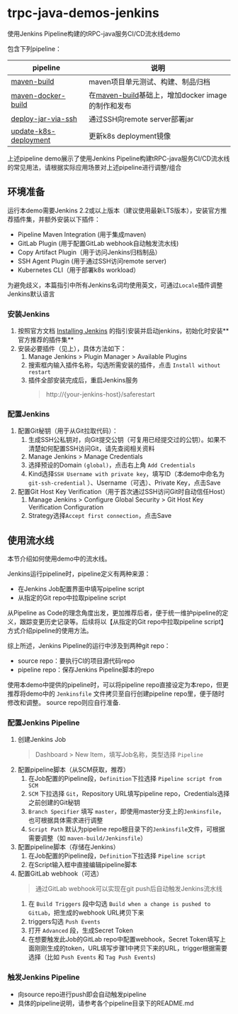 # trpc-java-demos-jenkins

使用Jenkins Pipeline构建的tRPC-java服务CI/CD流水线demo

包含下列pipeline：

| pipeline | 说明 |
|---|---|
| [maven-build](maven-build) | maven项目单元测试、构建、制品归档 |
| [maven-docker-build](docker-build) | 在[maven-build](maven-build)基础上，增加docker image的制作和发布 |
| [deploy-jar-via-ssh](deploy-jar-via-ssh) | 通过SSH向remote server部署jar |
| [update-k8s-deployment](update-k8s-deployment) | 更新k8s deployment镜像 |

上述pipeline demo展示了使用Jenkins Pipeline构建tRPC-java服务CI/CD流水线的常见用法，请根据实际应用场景对上述pipeline进行调整/组合

## 环境准备

运行本demo需要Jenkins 2.2或以上版本（建议使用最新LTS版本），安装官方推荐插件集，并额外安装以下插件：

- Pipeline Maven Integration (用于集成maven)
- GitLab Plugin (用于配置GitLab webhook自动触发流水线)
- Copy Artifact Plugin（用于访问Jenkins归档制品）
- SSH Agent Plugin (用于通过SSH访问remote server)
- Kubernetes CLI（用于部署k8s workload）

为避免歧义，本篇指引中所有Jenkins名词均使用英文，可通过`Locale`插件调整Jenkins默认语言

### 安装Jenkins

1. 按照官方文档 [Installing Jenkins](https://www.jenkins.io/doc/book/installing/) 的指引安装并启动jenkins，初始化时安装**
   官方推荐的插件集**
2. 安装必要插件（见上），具体方法如下：
    1. Manage Jenkins > Plugin Manager > Available Plugins
    2. 搜索框内输入插件名称，勾选所需安装的插件，点击 `Install without restart`
    3. 插件全部安装完成后，重启Jenkins服务
       > http://{your-jenkins-host}/saferestart

### 配置Jenkins

1. 配置Git秘钥（用于从Git拉取代码）：
    1. 生成SSH公私钥对，向Git提交公钥（可复用已经提交过的公钥）。如果不清楚如何配置SSH访问Git，请先查阅相关资料
    2. Manage Jenkins > Manage Credentials
    3. 选择预设的Domain `(global)`，点击右上角 `Add Credentials`
    4. Kind选择`SSH Username with private key`，填写ID（本demo中命名为`git-ssh-credential`
       ）、Username（可选）、Private Key，点击Save
2. 配置Git Host Key Verification（用于首次通过SSH访问Git时自动信任Host）
    1. Manage Jenkins > Configure Global Security > Git Host Key Verification Configuration
    2. Strategy选择`Accept first connection`，点击Save

## 使用流水线

本节介绍如何使用demo中的流水线。

Jenkins运行pipeline时，pipeline定义有两种来源：

- 在Jenkins Job配置界面中填写pipeline script
- 从指定的Git repo中拉取pipeline script

从Pipeline as Code的理念角度出发，更加推荐后者，便于统一维护pipeline的定义，跟踪变更历史记录等。后续将以【从指定的Git repo中拉取pipeline
script】方式介绍pipeline的使用方法。

综上所述，Jenkins Pipeline的运行中涉及到两种git repo：

- source repo：要执行CI的项目源代码repo
- pipeline repo：保存Jenkins Pipeline脚本的repo

使用本demo中提供的pipeline时，可以将pipeline repo直接设定为本repo，但更推荐将demo中的 `Jenkinsfile` 文件拷贝至自行创建pipeline
repo里，便于随时修改和调整。 source repo则应自行准备.

### 配置Jenkins Pipeline

1. 创建Jenkins Job
   > Dashboard > New Item，填写Job名称，类型选择 `Pipeline`
2. 配置pipeline脚本（从SCM获取，推荐）
    1. 在Job配置的Pipeline段，`Definition`下拉选择 `Pipeline script from SCM`
    2. `SCM` 下拉选择 `Git`，Repository URL填写pipeline repo，Credentials选择之前创建的Git秘钥
    3. `Branch Specifier` 填写 `master`，即使用master分支上的`Jenkinsfile`，也可根据具体需求进行调整
    4. `Script Path` 默认为pipeline repo根目录下的`Jenkinsfile`文件，可根据需要调整（如 `maven-build/Jenkinsfile`）
3. 配置pipeline脚本（存储在Jenkins）
    1. 在Job配置的Pipeline段，`Definition`下拉选择 `Pipeline script`
    2. 在Script输入框中直接编辑pipeline脚本
4. 配置GitLab webhook（可选）
   > 通过GitLab webhook可以实现在git push后自动触发Jenkins流水线
    1. 在 `Build Triggers` 段中勾选 `Build when a change is pushed to GitLab`，把生成的webhook URL拷贝下来
    2. triggers勾选 `Push Events`
    3. 打开 `Advanced` 段，生成Secret Token
    4. 在想要触发此Job的GitLab repo中配置webhook，Secret
       Token填写上面刚刚生成的token，URL填写步骤1中拷贝下来的URL，trigger根据需要选择（比如 `Push Events` 和 `Tag Push Events`)

### 触发Jenkins Pipeline

- 向source repo进行push即会自动触发pipeline
- 具体的pipeline说明，请参考各个pipeline目录下的README.md